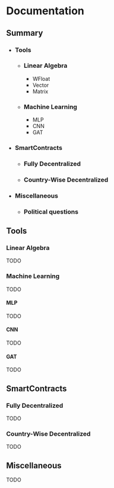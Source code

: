 # Documentation

## Summary

- ### Tools
    - ### Linear Algebra
        - WFloat
        - Vector
        - Matrix
    - ### Machine Learning
        - MLP
        - CNN
        - GAT
- ### SmartContracts
    - ### Fully Decentralized
    - ### Country-Wise Decentralized
- ### Miscellaneous
    - ### Political questions

## Tools

### Linear Algebra

TODO

### Machine Learning

TODO

#### MLP

TODO

#### CNN

TODO

#### GAT

TODO

## SmartContracts

### Fully Decentralized

TODO

### Country-Wise Decentralized

TODO

## Miscellaneous

TODO
